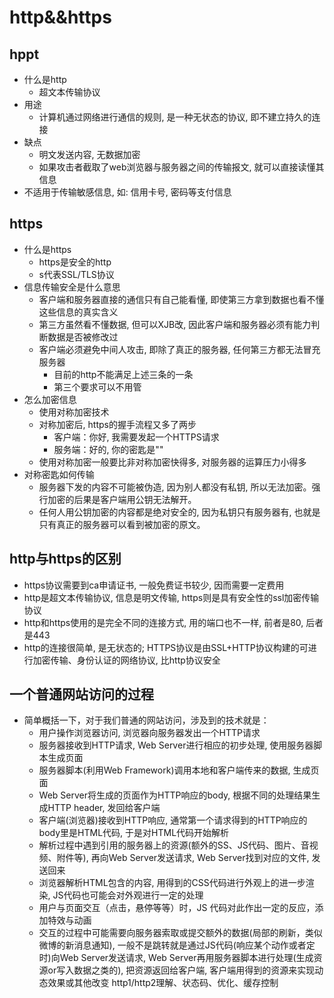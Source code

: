 # http&&https

## hppt
* 什么是http
  * 超文本传输协议
* 用途
  * 计算机通过网络进行通信的规则, 是一种无状态的协议, 即不建立持久的连接
* 缺点
  * 明文发送内容, 无数据加密
  * 如果攻击者截取了web浏览器与服务器之间的传输报文, 就可以直接读懂其信息
* 不适用于传输敏感信息, 如: 信用卡号, 密码等支付信息
## https
* 什么是https
  * https是安全的http
  * s代表SSL/TLS协议
* 信息传输安全是什么意思
  * 客户端和服务器直接的通信只有自己能看懂, 即使第三方拿到数据也看不懂这些信息的真实含义
  * 第三方虽然看不懂数据, 但可以XJB改, 因此客户端和服务器必须有能力判断数据是否被修改过
  * 客户端必须避免中间人攻击, 即除了真正的服务器, 任何第三方都无法冒充服务器
    * 目前的http不能满足上述三条的一条
    * 第三个要求可以不用管
* 怎么加密信息
  * 使用对称加密技术
  * 对称加密后, https的握手流程又多了两步
    * 客户端：你好, 我需要发起一个HTTPS请求
    * 服务端：好的, 你的密匙是""
  * 使用对称加密一般要比非对称加密快得多, 对服务器的运算压力小得多
* 对称密匙如何传输
  * 服务器下发的内容不可能被伪造, 因为别人都没有私钥, 所以无法加密。强行加密的后果是客户端用公钥无法解开。
  * 任何人用公钥加密的内容都是绝对安全的, 因为私钥只有服务器有, 也就是只有真正的服务器可以看到被加密的原文。
## http与https的区别
  * https协议需要到ca申请证书, 一般免费证书较少, 因而需要一定费用
  * http是超文本传输协议, 信息是明文传输, https则是具有安全性的ssl加密传输协议
  * http和https使用的是完全不同的连接方式, 用的端口也不一样, 前者是80, 后者是443
  * http的连接很简单, 是无状态的; HTTPS协议是由SSL+HTTP协议构建的可进行加密传输、身份认证的网络协议, 比http协议安全
## 一个普通网站访问的过程
* 简单概括一下，对于我们普通的网站访问，涉及到的技术就是：
  * 用户操作浏览器访问, 浏览器向服务器发出一个HTTP请求
  * 服务器接收到HTTP请求, Web Server进行相应的初步处理, 使用服务器脚本生成页面
  * 服务器脚本(利用Web Framework)调用本地和客户端传来的数据, 生成页面
  * Web Server将生成的页面作为HTTP响应的body, 根据不同的处理结果生成HTTP header, 发回给客户端
  * 客户端(浏览器)接收到HTTP响应, 通常第一个请求得到的HTTP响应的body里是HTML代码, 于是对HTML代码开始解析
  * 解析过程中遇到引用的服务器上的资源(额外的SS、JS代码、图片、音视频、附件等), 
    再向Web Server发送请求, Web Server找到对应的文件, 发送回来
  * 浏览器解析HTML包含的内容, 用得到的CSS代码进行外观上的进一步渲染, JS代码也可能会对外观进行一定的处理
  * 用户与页面交互（点击，悬停等等）时，JS 代码对此作出一定的反应，添加特效与动画
  * 交互的过程中可能需要向服务器索取或提交额外的数据(局部的刷新，类似微博的新消息通知), 
    一般不是跳转就是通过JS代码(响应某个动作或者定时)向Web Server发送请求, 
    Web Server再用服务器脚本进行处理(生成资源or写入数据之类的), 
    把资源返回给客户端, 客户端用得到的资源来实现动态效果或其他改变
http1/http2理解、状态码、优化、缓存控制